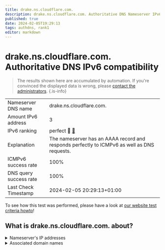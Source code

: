 ```yaml
---
title: drake.ns.cloudflare.com.
description: drake.ns.cloudflare.com. Authoritative DNS Nameserver IPv6 compatibility
published: true
date: 2024-02-05T19:29:13
tags: authdns, rank1
editor: markdown
---
```


# drake.ns.cloudflare.com. Authoritative DNS IPv6 compatibility

> The results shown here are accumulated by automation. If you're convinced the displayed data is wrong, please [contact the administrators](/howto/chat). 
{.is-info}




|   |   |
| - | - |
| Nameserver DNS name | drake.ns.cloudflare.com.
| Amount IPv6 address | 3
| IPv6 ranking | perfect :1st_place_medal: [🔗](/howto/ranking) |
| Explanation | The nameserver has an AAAA record and responds perfectly to ICMPv6 as well as DNS requests. |
| ICMPv6 success rate | 100%|
| DNS query success rate | 100% |
| Last Check Timestamp | 2024-02-05 20:29:13+01:00 |

To see how this test was performed, please have a look at [our website test criteria howto](/howto/testcriteria/authdns)!


## What is drake.ns.cloudflare.com. about?




<details>
<summary>Nameserver's IP addresses</summary>

2a06:98c1:50::ac40:230e

2803:f800:50::6ca2:c30e

2606:4700:58::a29f:2c0e

</details>



<details>
<summary>Associated domain names</summary>

www.sunpharma.com

</details>
